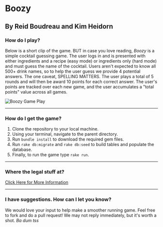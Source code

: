 # Boozy
## By Reid Boudreau and Kim Heidorn

### How do I play?
Below is a short clip of the game.
BUT in case you love reading, *Boozy* is a simple cocktail guessing game.
The user logs in and is presented with either ingredients and a recipe (easy mode)
or ingredients only (hard mode) and must guess the name of the cocktail. Users
aren't expected to know all 500+ drink names, so to help the user guess we provide
4 potential answers.
The one caveat, SPELLING MATTERS.
The user plays a total of 5 rounds and will then be award 10 points for each correct answer.
The user's points are tracked over each new game, and the user accumulates a "total points" value across all games.  

![Boozy Game Play](https://github.com/knheidorn/module-one-final-project-guidelines-seattle-web-career-021819/blob/building_classes/media/boozy.gif)
___
### How do I get the game?
1. Clone the repository to your local machine.
2. Using your terminal, navigate to the parent directory.
3. Run `bundle install` to download the required gem files.
4. Run `rake db:migrate` and `rake db:seed` to build tables and populate the database.
5. Finally, to run the game type `rake run`.
___
### Where the legal stuff at?
[Click Here for More Information](https://github.com/knheidorn/module-one-final-project-guidelines-seattle-web-career-021819/blob/building_classes/LICENSE.md)
___
### I have suggestions. How can I let you know?
We would love your input to help make a smoother running game.
Feel free to fork and do a pull request!
We may not reply immediately, but it's worth a shot. *Ba dum tss*
